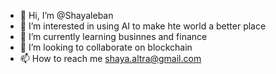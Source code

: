 - 👋 Hi, I’m @Shayaleban
- 👀 I’m interested in using AI to make hte world a better place
- 🌱 I’m currently learning businnes and finance
- 💞️ I’m looking to collaborate on blockchain 
- 📫 How to reach me shaya.altra@gmail.com

<!---
Shayaleban/Shayaleban is a ✨ special ✨ repository because its `README.md` (this file) appears on your GitHub profile.
You can click the Preview link to take a look at your changes.
--->

